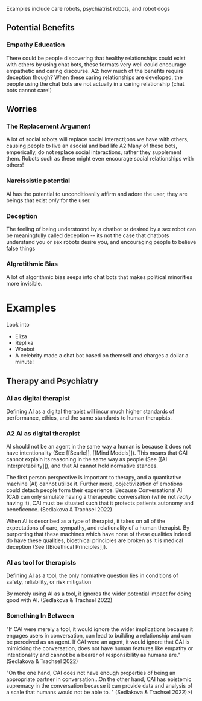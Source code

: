 Examples include care robots, psychiatrist robots, and robot dogs

## Potential Benefits

### Empathy Education
There could be people discovering that healthy relationships could exist with others by using chat bots, these formats very well could encourage empathetic and caring discourse. 
	A2: how much of the benefits require deception though? When these caring relationships are developed, the people using the chat bots are not actually in a caring relationship (chat bots cannot care!)

## Worries

### The Replacement Argument
A lot of social robots will replace social interacti;ons we have with others, causing people to live an asocial and bad life
	A2:Many of these bots, emperically, do not replace social interactions, rather they supplement them. Robots such as these might even encourage social relationships with others!

### Narcissistic potential
AI has the potential to unconditioanlly affirm and adore the user, they are beings that exist *only* for the user.

### Deception
The feeling of being understoond by a chatbot or desired by a sex robot can be meaningfully called deception -- its not the case that chatbots understand you or sex robots desire you, and encouraging people to believe false things

### Algrotithmic Bias
A lot of algorithmic bias seeps into chat bots that makes political minorities more invisible. 

# Examples

Look into 
- Eliza
- Replika
- Woebot
- A celebrity made a chat bot based on themself and charges a dollar a minute!


## Therapy and Psychiatry

### AI as digital therapist
Defining AI as a digital therapist will incur much higher standards of performance, ethics, and the same standards to human therapists.


### A2 AI as digital therapist


AI should not be an agent in the same way a human is because it does not have intentionality (See [[Searle]], [[Mind Models]]). This means that CAI cannot explain its reasoning in the same way as people (See [[AI Interpretability]]), and that AI cannot hold normative stances.

The first person perspective is important to therapy, and a quantitative machine (AI) cannot utilize it. Further more, objectivization of emotions could detach people form their experience. Because Conversational AI (CAI) can only simulate having a therapeutic conversation (while not *really* having it), CAI must be situated such that it protects patients autonomy and beneficence.  (Sedlakova & Trachsel 2022)

When AI is described as a type of therapist, it takes on all of the expectations of care, sympathy, and relationality of a human therapist. By purporting that these machines which have none of these qualities indeed do have these qualities, bioethical principles are broken as it is medical deception (See [[Bioethical Principles]]). 

### AI as tool for therapists
Defining AI as a tool, the only normative question lies in conditions of safety, reliability, or risk mitigation

By merely using AI as a tool, it ignores the wider potential impact for doing good with AI. (Sedlakova & Trachsel 2022)

### Something In Between
"If CAI were merely a tool, it would ignore the wider implications because it engages users in conversation, can lead to building a relationship and can be perceived as an agent. If CAI were an agent, it would ignore that CAI is mimicking the conversation, does not have human features like empathy or intentionality and cannot be a bearer of responsibility as humans are." (Sedlakova & Trachsel 2022)

"On the one hand, CAI does not have enough properties of being an appropriate partner in conversation...On the other hand, CAI has epistemic supremacy in the conversation because it can provide data and analysis of a scale that humans would not be able to. " (Sedlakova & Trachsel 2022)>)